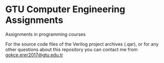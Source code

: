 # GTU Computer Engineering Assignments
Assignments in programming courses

For the source code files of the Verilog project archives (.qar), 
or for any other questions about this repository you can contact me from 
gokce.erer2017@gtu.edu.tr
